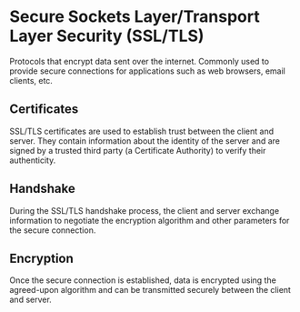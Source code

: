 # Secure Sockets Layer/Transport Layer Security (SSL/TLS)

Protocols that encrypt data sent over the internet. Commonly used to provide
secure connections for applications such as web browsers, email clients, etc.

## Certificates

SSL/TLS certificates are used to establish trust between the client and server.
They contain information about the identity of the server and are signed by a
trusted third party (a Certificate Authority) to verify their authenticity.

## Handshake

During the SSL/TLS handshake process, the client and server exchange information
to negotiate the encryption algorithm and other parameters for the secure
connection.

## Encryption

Once the secure connection is established, data is encrypted using the
agreed-upon algorithm and can be transmitted securely between the client and
server.

